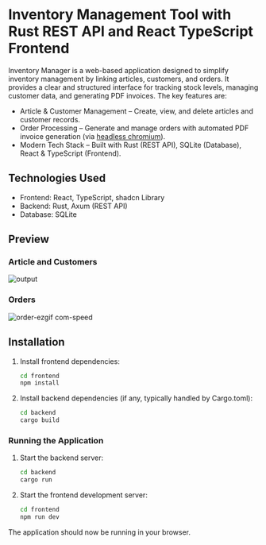 # Inventory Management Tool with Rust REST API and React TypeScript Frontend

Inventory Manager is a web-based application designed to simplify inventory management by linking articles, customers, and orders. It provides a clear and structured interface for tracking stock levels, 
managing customer data, and generating PDF invoices. 
The key features are:

* Article & Customer Management – Create, view, and delete articles and customer records.
* Order Processing – Generate and manage orders with automated PDF invoice generation (via [headless chromium](https://github.com/rust-headless-chrome/rust-headless-chrome)).
* Modern Tech Stack – Built with Rust (REST API), SQLite (Database), React & TypeScript (Frontend).

## Technologies Used
- Frontend: React, TypeScript, shadcn Library
- Backend: Rust, Axum (REST API)
- Database: SQLite

## Preview
### Article and Customers
![output](https://github.com/user-attachments/assets/71478ac1-54ac-4c2a-bbb3-d66764ae643e)

### Orders
![order-ezgif com-speed](https://github.com/user-attachments/assets/2ff2b8a1-cc0b-438c-b78c-749f0d97f9db)


## Installation

1.  Install frontend dependencies:

    ```bash
    cd frontend
    npm install 
    ```
    
2.  Install backend dependencies (if any, typically handled by Cargo.toml):

    ```bash
    cd backend
    cargo build
    ```

### Running the Application

1.  Start the backend server:

    ```bash
    cd backend
    cargo run
    ```

2.  Start the frontend development server:

    ```bash
    cd frontend
    npm run dev 
    ```

The application should now be running in your browser.
